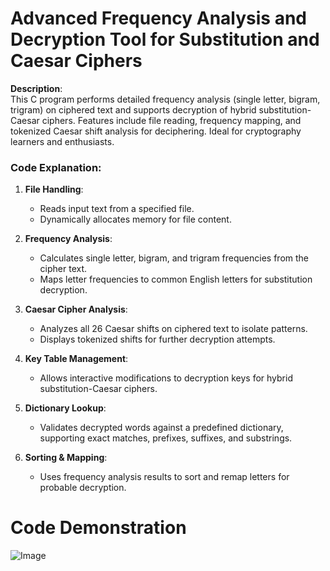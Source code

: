 # Advanced Frequency Analysis and Decryption Tool for Substitution and Caesar Ciphers 

**Description**:  
This C program performs detailed frequency analysis (single letter, bigram, trigram) on ciphered text and supports decryption of hybrid substitution-Caesar ciphers. Features include file reading, frequency mapping, and tokenized Caesar shift analysis for deciphering. Ideal for cryptography learners and enthusiasts.

### Code Explanation:

1. **File Handling**:  
   - Reads input text from a specified file.  
   - Dynamically allocates memory for file content.

2. **Frequency Analysis**:  
   - Calculates single letter, bigram, and trigram frequencies from the cipher text.  
   - Maps letter frequencies to common English letters for substitution decryption.  

3. **Caesar Cipher Analysis**:  
   - Analyzes all 26 Caesar shifts on ciphered text to isolate patterns.  
   - Displays tokenized shifts for further decryption attempts.

4. **Key Table Management**:  
   - Allows interactive modifications to decryption keys for hybrid substitution-Caesar ciphers.  

5. **Dictionary Lookup**:  
   - Validates decrypted words against a predefined dictionary, supporting exact matches, prefixes, suffixes, and substrings.

6. **Sorting & Mapping**:  
   - Uses frequency analysis results to sort and remap letters for probable decryption.

# Code Demonstration

![Image](https://github.com/user-attachments/assets/70bd221b-eade-4298-9a76-aad00073a313)
